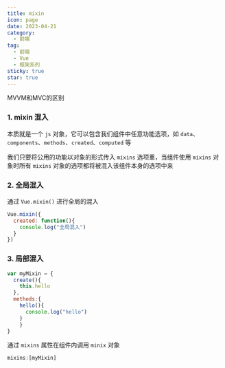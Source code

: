```yaml
---
title: mixin
icon: page
date: 2023-04-21
category:
  - 前端
tag:
  - 前端
  - Vue
  - 框架系列
sticky: true
star: true
---
```


MVVM和MVC的区别

<!-- more -->

### 1. mixin 混入

本质就是一个 `js` 对象，它可以包含我们组件中任意功能选项，如 `data`、`components`、`methods`、`created`、`computed` 等

我们只要将公用的功能以对象的形式传入 `mixins` 选项重，当组件使用 `mixins` 对象时所有 `mixins` 对象的选项都将被混入该组件本身的选项中来

### 2. 全局混入

通过 `Vue.mixin()` 进行全局的混入

```js
Vue.mixin({
  created: function(){
    console.log("全局混入")
  }
})
```



### 3. 局部混入

```js
var myMixin = {
  create(){
    this.hello
  },
  methods:{
    hello(){
      console.log("hello")
    }
	}
}
```

通过 `mixins` 属性在组件内调用 `minix` 对象

```js
mixins:[myMixin]
```

